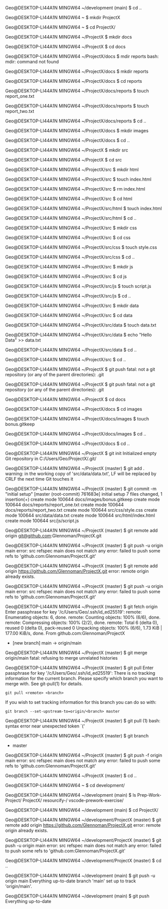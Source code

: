 Geo@DESKTOP-LI44A1N MINGW64 ~/development (main)
$ cd ..

Geo@DESKTOP-LI44A1N MINGW64 ~
$ mkdir ProjectX

Geo@DESKTOP-LI44A1N MINGW64 ~
$ cd ProjectX/

Geo@DESKTOP-LI44A1N MINGW64 ~/ProjectX
$ mkdir docs

Geo@DESKTOP-LI44A1N MINGW64 ~/ProjectX
$ cd docs

Geo@DESKTOP-LI44A1N MINGW64 ~/ProjectX/docs
$ mdir reports
bash: mdir: command not found

Geo@DESKTOP-LI44A1N MINGW64 ~/ProjectX/docs
$ mkdir reports

Geo@DESKTOP-LI44A1N MINGW64 ~/ProjectX/docs
$ cd reports

Geo@DESKTOP-LI44A1N MINGW64 ~/ProjectX/docs/reports
$ touch report_one.txt

Geo@DESKTOP-LI44A1N MINGW64 ~/ProjectX/docs/reports
$ touch report_two.txt

Geo@DESKTOP-LI44A1N MINGW64 ~/ProjectX/docs/reports
$ cd ..

Geo@DESKTOP-LI44A1N MINGW64 ~/ProjectX/docs
$ mkdir images

Geo@DESKTOP-LI44A1N MINGW64 ~/ProjectX/docs
$ cd ..

Geo@DESKTOP-LI44A1N MINGW64 ~/ProjectX
$ mkdir src

Geo@DESKTOP-LI44A1N MINGW64 ~/ProjectX
$ cd src

Geo@DESKTOP-LI44A1N MINGW64 ~/ProjectX/src
$ mkdir html

Geo@DESKTOP-LI44A1N MINGW64 ~/ProjectX/src
$ touch index.html

Geo@DESKTOP-LI44A1N MINGW64 ~/ProjectX/src
$ rm index.html

Geo@DESKTOP-LI44A1N MINGW64 ~/ProjectX/src
$ cd html

Geo@DESKTOP-LI44A1N MINGW64 ~/ProjectX/src/html
$ touch index.html

Geo@DESKTOP-LI44A1N MINGW64 ~/ProjectX/src/html
$ cd ..

Geo@DESKTOP-LI44A1N MINGW64 ~/ProjectX/src
$ mkdir css

Geo@DESKTOP-LI44A1N MINGW64 ~/ProjectX/src
$ cd css

Geo@DESKTOP-LI44A1N MINGW64 ~/ProjectX/src/css
$ touch style.css

Geo@DESKTOP-LI44A1N MINGW64 ~/ProjectX/src/css
$ cd ..

Geo@DESKTOP-LI44A1N MINGW64 ~/ProjectX/src
$ mkdir js

Geo@DESKTOP-LI44A1N MINGW64 ~/ProjectX/src
$ cd js

Geo@DESKTOP-LI44A1N MINGW64 ~/ProjectX/src/js
$ touch script.js

Geo@DESKTOP-LI44A1N MINGW64 ~/ProjectX/src/js
$ cd ..

Geo@DESKTOP-LI44A1N MINGW64 ~/ProjectX/src
$ mkdir data

Geo@DESKTOP-LI44A1N MINGW64 ~/ProjectX/src
$ cd data

Geo@DESKTOP-LI44A1N MINGW64 ~/ProjectX/src/data
$ touch data.txt

Geo@DESKTOP-LI44A1N MINGW64 ~/ProjectX/src/data
$ echo "Hello Data" >> data.txt

Geo@DESKTOP-LI44A1N MINGW64 ~/ProjectX/src/data
$ cd ..

Geo@DESKTOP-LI44A1N MINGW64 ~/ProjectX/src
$ cd ..

Geo@DESKTOP-LI44A1N MINGW64 ~/ProjectX
$ git push
fatal: not a git repository (or any of the parent directories): .git

Geo@DESKTOP-LI44A1N MINGW64 ~/ProjectX
$ git push
fatal: not a git repository (or any of the parent directories): .git

Geo@DESKTOP-LI44A1N MINGW64 ~/ProjectX
$ cd docs

Geo@DESKTOP-LI44A1N MINGW64 ~/ProjectX/docs
$ cd images

Geo@DESKTOP-LI44A1N MINGW64 ~/ProjectX/docs/images
$ touch bonus.gitkeep

Geo@DESKTOP-LI44A1N MINGW64 ~/ProjectX/docs/images
$ cd ..

Geo@DESKTOP-LI44A1N MINGW64 ~/ProjectX/docs
$ cd ..

Geo@DESKTOP-LI44A1N MINGW64 ~/ProjectX
$ git init
Initialized empty Git repository in C:/Users/Geo/ProjectX/.git/

Geo@DESKTOP-LI44A1N MINGW64 ~/ProjectX (master)
$ git add .
warning: in the working copy of 'src/data/data.txt', LF will be replaced by CRLF the next time Git touches it

Geo@DESKTOP-LI44A1N MINGW64 ~/ProjectX (master)
$ git commit -m "initial setup"
[master (root-commit) 761683e] initial setup
 7 files changed, 1 insertion(+)
 create mode 100644 docs/images/bonus.gitkeep
 create mode 100644 docs/reports/report_one.txt
 create mode 100644 docs/reports/report_two.txt
 create mode 100644 src/css/style.css
 create mode 100644 src/data/data.txt
 create mode 100644 src/html/index.html
 create mode 100644 src/js/script.js

Geo@DESKTOP-LI44A1N MINGW64 ~/ProjectX (master)
$ git remote add origin git@github.com:Glennoman/ProjectX.git

Geo@DESKTOP-LI44A1N MINGW64 ~/ProjectX (master)
$ git push -u origin main
error: src refspec main does not match any
error: failed to push some refs to 'github.com:Glennoman/ProjectX.git'

Geo@DESKTOP-LI44A1N MINGW64 ~/ProjectX (master)
$ git remote add origin https://github.com/Glennoman/ProjectX.git
error: remote origin already exists.

Geo@DESKTOP-LI44A1N MINGW64 ~/ProjectX (master)
$ git push -u origin main
error: src refspec main does not match any
error: failed to push some refs to 'github.com:Glennoman/ProjectX.git'

Geo@DESKTOP-LI44A1N MINGW64 ~/ProjectX (master)
$ git fetch origin
Enter passphrase for key '/c/Users/Geo/.ssh/id_ed25519':
remote: Enumerating objects: 6, done.
remote: Counting objects: 100% (6/6), done.
remote: Compressing objects: 100% (2/2), done.
remote: Total 6 (delta 0), reused 0 (delta 0), pack-reused 0
Unpacking objects: 100% (6/6), 1.73 KiB | 177.00 KiB/s, done.
From github.com:Glennoman/ProjectX
 * [new branch]      main       -> origin/main

Geo@DESKTOP-LI44A1N MINGW64 ~/ProjectX (master)
$ git merge origin/main
fatal: refusing to merge unrelated histories

Geo@DESKTOP-LI44A1N MINGW64 ~/ProjectX (master)
$ git pull
Enter passphrase for key '/c/Users/Geo/.ssh/id_ed25519':
There is no tracking information for the current branch.
Please specify which branch you want to merge with.
See git-pull(1) for details.

    git pull <remote> <branch>

If you wish to set tracking information for this branch you can do so with:

    git branch --set-upstream-to=origin/<branch> master


Geo@DESKTOP-LI44A1N MINGW64 ~/ProjectX (master)
$ git pull (1)
bash: syntax error near unexpected token `('

Geo@DESKTOP-LI44A1N MINGW64 ~/ProjectX (master)
$ git branch
* master

Geo@DESKTOP-LI44A1N MINGW64 ~/ProjectX (master)
$ git push -f origin main
error: src refspec main does not match any
error: failed to push some refs to 'github.com:Glennoman/ProjectX.git'

Geo@DESKTOP-LI44A1N MINGW64 ~/ProjectX (master)
$ cd ..

Geo@DESKTOP-LI44A1N MINGW64 ~
$ cd development/

Geo@DESKTOP-LI44A1N MINGW64 ~/development (main)
$ ls
Prep-Work-Project/  ProjectX/  resourcify-/  vscode-prework-exercise/

Geo@DESKTOP-LI44A1N MINGW64 ~/development (main)
$ cd ProjectX/

Geo@DESKTOP-LI44A1N MINGW64 ~/development/ProjectX (master)
$ git remote add origin https://github.com/Glennoman/ProjectX.git
error: remote origin already exists.

Geo@DESKTOP-LI44A1N MINGW64 ~/development/ProjectX (master)
$ git push -u origin main
error: src refspec main does not match any
error: failed to push some refs to 'github.com:Glennoman/ProjectX.git'

Geo@DESKTOP-LI44A1N MINGW64 ~/development/ProjectX (master)
$ cd ..

Geo@DESKTOP-LI44A1N MINGW64 ~/development (main)
$ git push -u origin main
Everything up-to-date
branch 'main' set up to track 'origin/main'.

Geo@DESKTOP-LI44A1N MINGW64 ~/development (main)
$ git push
Everything up-to-date
